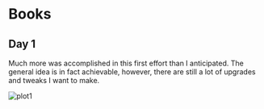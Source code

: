 # Books

## Day 1

Much more was accomplished in this first effort than I anticipated. The general idea is in fact achievable, however, there are still a lot of upgrades and tweaks I want to make.

![plot1](https://user-images.githubusercontent.com/60955470/202606171-31b5c81d-b9cc-4fee-a793-87f517e53ade.png)
